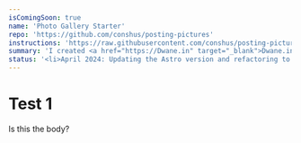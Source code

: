 ```yaml
---
isComingSoon: true
name: 'Photo Gallery Starter'
repo: 'https://github.com/conshus/posting-pictures'
instructions: 'https://raw.githubusercontent.com/conshus/posting-pictures/main/README.md'
summary: 'I created <a href="https://Dwane.in" target="_blank">Dwane.in</a> to record my travels. Some folks asked about getting something similiar. So this is that. A starter photo gallery.'
status: '<li>April 2024: Updating the Astro version and refactoring to incorporate View Transitions.</li>'
---
```


# Test 1

Is this the body?
